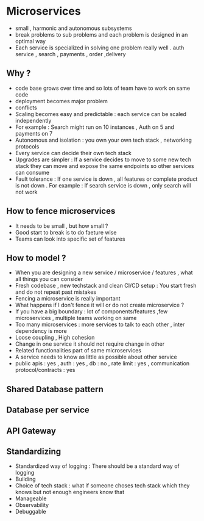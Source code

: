 # Microservices

* small , harmonic and autonomous subsystems 
* break problems to sub problems and each problem is designed in an optimal way
* Each service is specialized in solving one problem really well . auth service , search , payments , order ,delivery

## Why ?

* code base grows over time and so lots of team have to work on same code
* deployment becomes major problem
* conflicts
* Scaling becomes easy and predictable : each service can be scaled independently
* For example : Search might run on 10 instances , Auth on 5 and payments on 7 
* Autonomous and isolation : you own your own tech stack , networking protocols 
* Every service can decide their own tech stack 
* Upgrades are simpler : If a service decides to move to some new tech stack they can move and expose the same endpoints so other services can consume
* Fault tolerance : If one service is down , all features or complete product is not down . For example : If search service is down , only search will not work 

## How to fence microservices 

* It needs to be small , but how small ?
* Good start to break is to do faeture wise 
* Teams can look into specific set of features 


## How to model ?

* When you are designing a new service / microservice / features , what all things you can consider
* Fresh codebase , new techstack and clean CI/CD setup : You start fresh and do not repeat past mistakes 
* Fencing a microservice is really important
* What happens if I don't fence it will or do not create  microservice ?
* If you have a big boundary : lot of components/features ,few microservices ,  multiple teams working on same
* Too many microservices : more services to talk to each other , inter dependency is more 
* Loose coupling , High cohesion 
* Change in one service it should not require change in other
* Related functionalities part of same microservices
* A service needs to know as little as possible about other service 
* public apis : yes , auth  : yes , db : no , rate limit : yes , communication protocol/contracts : yes

## Shared Database pattern 

## Database per service 

## API Gateway 

## Standardizing 

* Standardized way of logging : There should be a standard way of logging
* Building 
* Choice of tech stack : what if someone choses tech stack which they knows but not enough engineers know that 
* Manageable 
* Observability 
* Debuggable 

